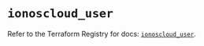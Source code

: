 # `ionoscloud_user`

Refer to the Terraform Registry for docs: [`ionoscloud_user`](https://registry.terraform.io/providers/ionos-cloud/ionoscloud/6.4.14/docs/resources/user).

